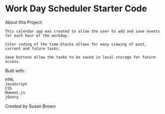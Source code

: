 # Work Day Scheduler Starter Code

About this Project:

    This calendar app was created to allow the user to add and save events for each hour of the workday.

    Color coding of the time-blocks allows for easy viewing of past, current and future tasks.

    Save buttons allow the tasks to be saved in local storage for future access.

Built with:

    HTML
    JavaScript
    CSS
    Moment.js
    jQuery

Created by Susan Brown



